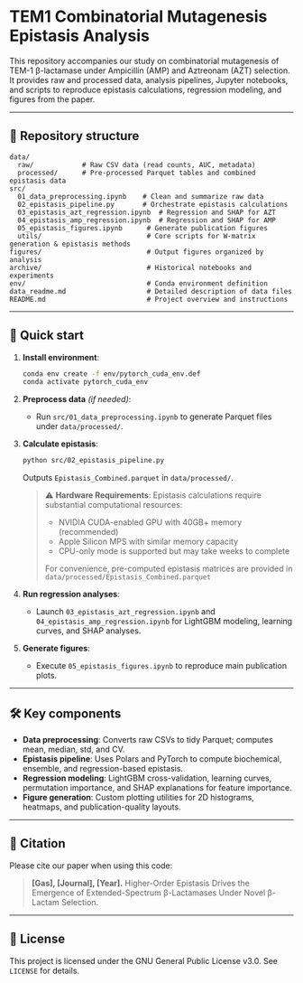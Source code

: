 # TEM1 Combinatorial Mutagenesis Epistasis Analysis

This repository accompanies our study on combinatorial mutagenesis of TEM-1 β-lactamase under Ampicillin (AMP) and Aztreonam (AZT) selection. It provides raw and processed data, analysis pipelines, Jupyter notebooks, and scripts to reproduce epistasis calculations, regression modeling, and figures from the paper.

---

## 📁 Repository structure

```
data/
  raw/            # Raw CSV data (read counts, AUC, metadata)
  processed/      # Pre-processed Parquet tables and combined epistasis data
src/
  01_data_preprocessing.ipynb    # Clean and summarize raw data
  02_epistasis_pipeline.py       # Orchestrate epistasis calculations
  03_epistasis_azt_regression.ipynb  # Regression and SHAP for AZT
  04_epistasis_amp_regression.ipynb  # Regression and SHAP for AMP
  05_epistasis_figures.ipynb      # Generate publication figures
  utils/                          # Core scripts for W-matrix generation & epistasis methods
figures/                          # Output figures organized by analysis
archive/                          # Historical notebooks and experiments
env/                              # Conda environment definition
data_readme.md                    # Detailed description of data files
README.md                         # Project overview and instructions
```

---

## 🚀 Quick start

1. **Install environment**:
   ```bash
   conda env create -f env/pytorch_cuda_env.def
   conda activate pytorch_cuda_env
   ```
2. **Preprocess data** *(if needed)*:
   - Run `src/01_data_preprocessing.ipynb` to generate Parquet files under `data/processed/`.
3. **Calculate epistasis**:
   ```bash
   python src/02_epistasis_pipeline.py
   ```
   Outputs `Epistasis_Combined.parquet` in `data/processed/`.
   
   > ⚠️ **Hardware Requirements**: Epistasis calculations require substantial computational resources:
   > - NVIDIA CUDA-enabled GPU with 40GB+ memory (recommended)
   > - Apple Silicon MPS with similar memory capacity
   > - CPU-only mode is supported but may take weeks to complete
   >
   > For convenience, pre-computed epistasis matrices are provided in `data/processed/Epistasis_Combined.parquet`

4. **Run regression analyses**:
   - Launch `03_epistasis_azt_regression.ipynb` and `04_epistasis_amp_regression.ipynb` for LightGBM modeling, learning curves, and SHAP analyses.
5. **Generate figures**:
   - Execute `05_epistasis_figures.ipynb` to reproduce main publication plots.

---

## 🛠️ Key components

- **Data preprocessing**: Converts raw CSVs to tidy Parquet; computes mean, median, std, and CV.
- **Epistasis pipeline**: Uses Polars and PyTorch to compute biochemical, ensemble, and regression-based epistasis.
- **Regression modeling**: LightGBM cross-validation, learning curves, permutation importance, and SHAP explanations for feature importance.
- **Figure generation**: Custom plotting utilities for 2D histograms, heatmaps, and publication-quality layouts.

---

## 📖 Citation

Please cite our paper when using this code:
> **[Gas], [Journal], [Year].** Higher-Order Epistasis Drives the Emergence of Extended-Spectrum β-Lactamases Under Novel β-Lactam Selection.

---

## 📜 License

This project is licensed under the GNU General Public License v3.0. See `LICENSE` for details.
